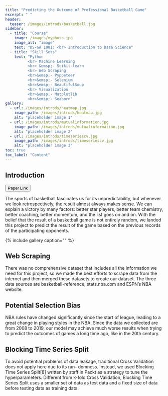```yaml
---
title: "Predicting the Outcome of Professional Basketball Game"
excerpt: " "
header:
  teaser: /images/introds/basketball.jpg
sidebar:
  - title: "Course"
    image: /images/myphoto.jpg
    image_alt: "image"
    text: "DS-GA 1001: <br> Introduction to Data Science"
  - title: "Skill Sets"
    text: "Python 
          <br> Machine Learning 
          <br> &emsp;- Scikit-learn 
          <br> Web Scraping
          <br>&emsp;- Pyppeteer
          <br>&emsp;- Selenium
          <br>&emsp;- BeautifulSoup
          <br> Visualization
          <br>&emsp;- Matplotlib
          <br>&emsp;- Seaborn"
gallery:
  - url: /images/introds/heatmap.jpg
    image_path: /images/introds/heatmap.jpg
    alt: "placeholder image 1"
  - url: /images/introds/mutualinformation.jpg
    image_path: /images/introds/mutualinformation.jpg
    alt: "placeholder image 2"
  - url: /images/introds/timeseriescv.jpg
    image_path: /images/introds/timeseriescv.jpg
    alt: "placeholder image 3"
toc: true
toc_label: "Content"
---
```



## Introduction

<button type="button" class="btn btn-secondary btn-sm" onclick=" relocate_home()">Paper Link</button>

<script>
function relocate_home()
{
     location.href = "https://garylkl.github.io/pdf_files/introds_final.pdf";
} 
</script>


The sports of basketball fascinates us for its unpredictability, but whenever we look retrospectively, the result almost always makes sense. We can explain a victory by many factors: better star players, better team chemistry, better coaching, better momentum, and the list goes on and on. With the belief that the result of a basketball game is not entirely random, we landed this project to predict the result of the game based on the previous records of the participating opponents.

{% include gallery caption="" %}

## Web Scraping

There was no comprehensive dataset that includes all the information we need for this project, so we made the best efforts to scrape data from the internet and then merged these datasets to create our dataset. The three data sources are basketball-reference, stats.nba.com and ESPN’s NBA website.

## Potential Selection Bias

NBA rules have changed significantly since the start of league, leading to a great change in playing styles in the NBA. Since the data we collected are from 2008 to 2019, our model may achieve much worse results when trying to predict the outcomes of games a long time ago, like in the 20th century.

## Blocking Time Series Split

To avoid potential problems of data leakage, traditional Cross Validation does not apply here due to its ran- domness. Instead, we used Blocking Time Series Split[8] written by staff in Packt as a strategy to tune the hyperparameters. Different from k-fold Cross Validation, Blocking Time Series Split uses a smaller set of data as test data and a fixed size of data before testing data as training data.